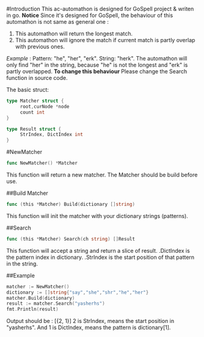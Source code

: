 #Introduction
This ac-automathon is designed for GoSpell project & writen in go. **Notice** Since it's designed for GoSpell, the behaviour of this automathon is not same as general one :

1. This automathon will return the longest match.
2. This automathon will ignore the match if current match is partly overlap with previous ones.

*Example* : Pattern: "he", "her", "erk". String: "herk". The automathon will only find "her" in the string, because "he" is not the longest and "erk" is partly overlapped. **To change this behaviour** Please change the Search function in source code. 

The basic struct:

```go
type Matcher struct {
     root,curNode *node
     count int
}

type Result struct {
     StrIndex, DictIndex int
}

```
#NewMatcher

```go
func NewMatcher() *Matcher
```

This function will return a new matcher. The Matcher should be build before use.

##Build Matcher
```go
func (this *Matcher) Build(dictionary []string)
```

This function will init the matcher with your dictionary strings (patterns).

##Search
```go
func (this *Matcher) Search(ch string) []Result
```
This function will accept a string and return a slice of result. .DictIndex is the pattern index in dictionary. .StrIndex is the start position of that pattern in the string.

##Example
```go
matcher := NewMatcher()
dictionary := []string{"say","she","shr","he","her"}
matcher.Build(dictionary)
result := matcher.Search("yasherhs")
fmt.Println(result)
```

Output should be : [{2, 1}] 2 is StrIndex, means the start position in "yasherhs". And 1 is DictIndex, means the pattern is dictionary[1]. 